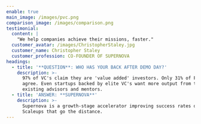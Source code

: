 ```yaml
---
enable: true
main_image: /images/pvc.png
comparison_image: /images/comparison.png
testimonial:
  content: |
    "We help companies achieve their missions, faster."
  customer_avatar: /images/ChristopherStaley.jpg
  customer_name: Christopher Staley
  customer_profession: CO-FOUNDER OF SUPERNOVA
headings:
  - title: '**QUESTION**: WHO HAS YOUR BACK AFTER DEMO DAY?'
    description: >-
      97% of VC's claim they are 'value added' investors. Only 31% of Founders
      agree. Even startups backed by elite VC's want more output from their
      existing advisors and mentors.
  - title: 'ANSWER: **SUPERNOVA**'
    description: >-
      Supernova is a growth-stage accelerator improving success rates of
      Scaleups that go the distance.
---
```


